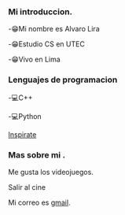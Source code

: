 ### Mi introduccion.
-:grin:Mi nombre es Alvaro Lira

-:grin:Estudio CS en UTEC

-:grin:Vivo en Lima

### Lenguajes de programacion
-:computer:C++

-:computer:Python

[Inspirate](https://i.ytimg.com/vi/7TezZ2JbvZs/maxresdefault.jpg)

### Mas sobre mi .
Me gusta los videojuegos.

Salir al cine 

Mi correo es  [gmail](https://mail.google.com/mail/u/1/#inbox).
